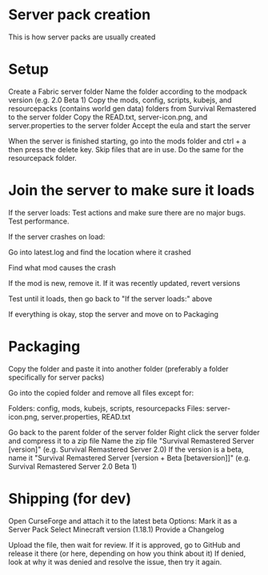 # Server pack creation


This is how server packs are usually created


# Setup


Create a Fabric server folder
Name the folder according to the modpack version (e.g. 2.0 Beta 1)
Copy the mods, config, scripts, kubejs, and resourcepacks (contains world gen data) folders from Survival Remastered to the server folder
Copy the READ.txt, server-icon.png, and server.properties to the server folder
Accept the eula and start the server



When the server is finished starting, go into the mods folder and ctrl + a then press the delete key. Skip files that are in use.
Do the same for the resourcepack folder.


# Join the server to make sure it loads


If the server loads:
Test actions and make sure there are no major bugs.
Test performance.


If the server crashes on load:

Go into latest.log and find the location where it crashed

Find what mod causes the crash

If the mod is new, remove it. If it was recently updated, revert versions

Test until it loads, then go back to "If the server loads:" above



If everything is okay, stop the server and move on to Packaging


# Packaging


Copy the folder and paste it into another folder (preferably a folder specifically for server packs)

Go into the copied folder and remove all files except for:

Folders: config, mods, kubejs, scripts, resourcepacks
Files: server-icon.png, server.properties, READ.txt

Go back to the parent folder of the server folder
Right click the server folder and compress it to a zip file
Name the zip file "Survival Remastered Server [version]" (e.g. Survival Remastered Server 2.0)
If the version is a beta, name it "Survival Remastered Server [version + Beta [betaversion]]" (e.g. Survival Remastered Server 2.0 Beta 1)


# Shipping (for dev)


Open CurseForge and attach it to the latest beta
Options:
Mark it as a Server Pack
Select Minecraft version (1.18.1)
Provide a Changelog

Upload the file, then wait for review.
If it is approved, go to GitHub and release it there (or here, depending on how you think about it)
If denied, look at why it was denied and resolve the issue, then try it again.
